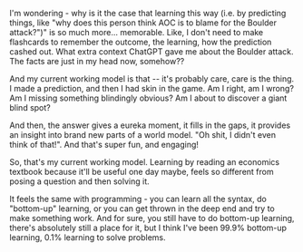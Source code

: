 I'm wondering - why is it the case that learning this way (i.e. by predicting things, like "why does this person think AOC is to blame for the Boulder attack?")" is so much more... memorable. Like, I don't need to make flashcards to remember the outcome, the learning, how the prediction cashed out. What extra context ChatGPT gave me about the Boulder attack. The facts are just in my head now, somehow??

And my current working model is that -- it's probably care, care is the thing. I made a prediction, and then I had skin in the game. Am I right, am I wrong? Am I missing something blindingly obvious? Am I about to discover a giant blind spot? 

And then, the answer gives a eureka moment, it fills in the gaps, it provides an insight into brand new parts of a world model. "Oh shit, I didn't even think of that!". And that's super fun, and engaging! 

So, that's my current working model. Learning by reading an economics textbook because it'll be useful one day maybe, feels so different from posing a question and then solving it. 

It feels the same with programming - you can learn all the syntax, do "bottom-up" learning, or you can get thrown in the deep end and try to make something work. And for sure, you still have to do bottom-up learning, there's absolutely still a place for it, but I think I've been 99.9% bottom-up learning, 0.1% learning to solve problems.